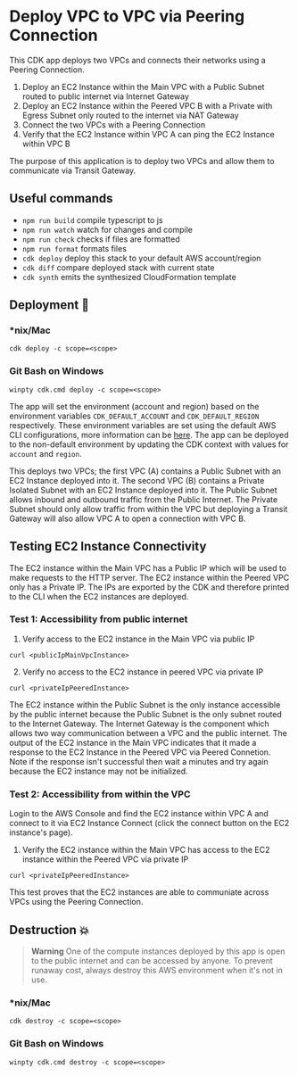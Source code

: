 # Deploy VPC to VPC via Peering Connection

This CDK app deploys two VPCs and connects their networks using a Peering Connection.

1. Deploy an EC2 Instance within the Main VPC with a Public Subnet routed to public internet via Internet Gateway
2. Deploy an EC2 Instance within the Peered VPC B with a Private with Egress Subnet only routed to the internet via NAT Gateway
3. Connect the two VPCs with a Peering Connection
4. Verify that the EC2 Instance within VPC A can ping the EC2 Instance within VPC B

The purpose of this application is to deploy two VPCs and allow them to communicate via Transit Gateway.

## Useful commands

- `npm run build` compile typescript to js
- `npm run watch` watch for changes and compile
- `npm run check` checks if files are formatted
- `npm run format` formats files
- `cdk deploy` deploy this stack to your default AWS account/region
- `cdk diff` compare deployed stack with current state
- `cdk synth` emits the synthesized CloudFormation template

## Deployment :rocket:

### \*nix/Mac

`cdk deploy -c scope=<scope>`

### Git Bash on Windows

`winpty cdk.cmd deploy -c scope=<scope>`

The app will set the environment (account and region) based on the environment variables `CDK_DEFAULT_ACCOUNT` and `CDK_DEFAULT_REGION` respectively. These environment variables are set using the default AWS CLI configurations, more information can be [here](https://docs.aws.amazon.com/cdk/v2/guide/environments.html). The app can be deployed to the non-default environment by updating the CDK context with values for `account` and `region`.

This deploys two VPCs; the first VPC (A) contains a Public Subnet with an EC2 Instance deployed into it. The second VPC (B) contains a Private Isolated Subnet with an EC2 Instance deployed into it. The Public Subnet allows inbound and outbound traffic from the Public Internet. The Private Subnet should only allow traffic from within the VPC but deploying a Transit Gateway will also allow VPC A to open a connection with VPC B.

## Testing EC2 Instance Connectivity

The EC2 instance within the Main VPC has a Public IP which will be used to make requests to the HTTP server. The EC2 instance within the Peered VPC only has a Private IP. The IPs are exported by the CDK and therefore printed to the CLI when the EC2 instances are deployed.

### Test 1: Accessibility from public internet

1. Verify access to the EC2 instance in the Main VPC via public IP

`curl <publicIpMainVpcInstance>`

2. Verify no access to the EC2 instance in peered VPC via private IP

`curl <privateIpPeeredInstance>`

The EC2 instance within the Public Subnet is the only instance accessible by the public internet because the Public Subnet is the only subnet routed to the Internet Gateway. The Internet Gateway is the component which allows two way communication between a VPC and the public internet. The output of the EC2 instance in the Main VPC indicates that it made a response to the EC2 Instance in the Peered VPC via Peered Connetion. Note if the response isn't successful then wait a minutes and try again because the EC2 instance may not be initialized.

### Test 2: Accessibility from within the VPC

Login to the AWS Console and find the EC2 instance within VPC A and connect to it via EC2 Instance Connect (click the connect button on the EC2 instance's page).

1. Verify the EC2 instance within the Main VPC has access to the EC2 instance within the Peered VPC via private IP

`curl <privateIpPeeredInstance>`

This test proves that the EC2 instances are able to communiate across VPCs using the Peering Connection.

## Destruction :boom:

> **Warning** One of the compute instances deployed by this app is open to the public internet and can be accessed by anyone. To prevent runaway cost, always destroy this AWS environment when it's not in use.

### \*nix/Mac

`cdk destroy -c scope=<scope>`

### Git Bash on Windows

`winpty cdk.cmd destroy -c scope=<scope>`
